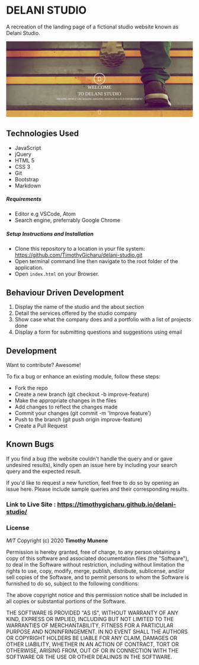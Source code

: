 # DELANI STUDIO

A recreation of the landing page of a fictional studio website known as Delani Studio. 

<!--- Image --->
![Landing Page](./images/delani-landing.jpg)

## Technologies Used
- JavaScript
- jQuery
- HTML 5
- CSS 3
- Git
- Bootstrap
- Markdown

##### Requirements
- Editor e.g VSCode, Atom
- Search engine, preferrably Google Chrome


##### Setup Instructions and Installation
<!-- REPO LINK -->
- Clone this repository to a location in your file system:
https://github.com/TimothyGicharu/delani-studio.git
- Open terminal command line then navigate to the root folder of the application. 
- Open `index.html` on your Browser.


## Behaviour Driven Development
<!-- MAKE CHANGES -->
1. Display the name of the studio and the about section
2. Detail the services offered by the studio company
3. Show case what the company does and a portfolio with a list of projects done
4. Display a form for submitting questions and suggestions using email

## Development
<!-- Change -->
Want to contribute? Awesome!

To fix a bug or enhance an existing module, follow these steps:
- Fork the repo
- Create a new branch (git checkout -b improve-feature)
- Make the appropriate changes in the files
- Add changes to reflect the changes made
- Commit your changes (git commit -m 'Improve feature')
- Push to the branch (git push origin improve-feature)
- Create a Pull Request


## Known Bugs

If you find a bug (the website couldn't handle the query and or gave undesired results), kindly open an issue here by including your search query and the expected result.

If you'd like to request a new function, feel free to do so by opening an issue here. Please include sample queries and their corresponding results.


<!-- ADD LINK TO LIVE SITE -->
### Link to Live Site : https://timothygicharu.github.io/delani-studio/

### License

*MIT*
Copyright (c) 2020 **Timothy Munene**

Permission is hereby granted, free of charge, to any person obtaining a copy of this software and associated documentation files (the "Software"), to deal in the Software without restriction, including without limitation the rights to use, copy, modify, merge, publish, distribute, sublicense, and/or sell copies of the Software, and to permit persons to whom the Software is furnished to do so, subject to the following conditions:

The above copyright notice and this permission notice shall be included in all copies or substantial portions of the Software.

THE SOFTWARE IS PROVIDED "AS IS", WITHOUT WARRANTY OF ANY KIND, EXPRESS OR IMPLIED, INCLUDING BUT NOT LIMITED TO THE WARRANTIES OF MERCHANTABILITY, FITNESS FOR A PARTICULAR PURPOSE AND NONINFRINGEMENT. IN NO EVENT SHALL THE AUTHORS OR COPYRIGHT HOLDERS BE LIABLE FOR ANY CLAIM, DAMAGES OR OTHER LIABILITY, WHETHER IN AN ACTION OF CONTRACT, TORT OR OTHERWISE, ARISING FROM, OUT OF OR IN CONNECTION WITH THE SOFTWARE OR THE USE OR OTHER DEALINGS IN THE SOFTWARE.